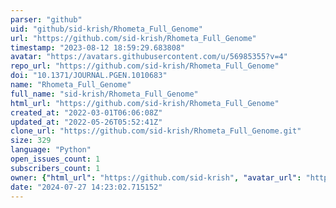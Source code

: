```yaml
---
parser: "github"
uid: "github/sid-krish/Rhometa_Full_Genome"
url: "https://github.com/sid-krish/Rhometa_Full_Genome"
timestamp: "2023-08-12 18:59:29.683808"
avatar: "https://avatars.githubusercontent.com/u/56985355?v=4"
repo_url: "https://github.com/sid-krish/Rhometa_Full_Genome"
doi: "10.1371/JOURNAL.PGEN.1010683"
name: "Rhometa_Full_Genome"
full_name: "sid-krish/Rhometa_Full_Genome"
html_url: "https://github.com/sid-krish/Rhometa_Full_Genome"
created_at: "2022-03-01T06:06:08Z"
updated_at: "2022-05-26T05:52:41Z"
clone_url: "https://github.com/sid-krish/Rhometa_Full_Genome.git"
size: 329
language: "Python"
open_issues_count: 1
subscribers_count: 1
owner: {"html_url": "https://github.com/sid-krish", "avatar_url": "https://avatars.githubusercontent.com/u/56985355?v=4", "login": "sid-krish", "type": "User"}
date: "2024-07-27 14:23:02.715152"
---
```


